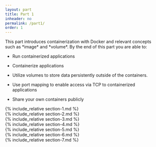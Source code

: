 ```yaml
---
layout: part
title: Part 1
inheader: no
permalink: /part1/
order: 1
---
```


<div class="learning-goals" markdown="1">
This part introduces containerization with Docker and relevant concepts such as *image* and *volume*. By the end of this part you are able to:

* Run containerized applications

* Containerize applications

* Utilize volumes to store data persistently outside of the containers.

* Use port mapping to enable access via TCP to containerized applications

* Share your own containers publicly
</div>

<div class="section" markdown="1">
  <div class="content" markdown="1">
    {% include_relative section-1.md %}
  </div>
</div>

<div class="section" markdown="1">
  <div class="content" markdown="1">
    {% include_relative section-2.md %}
  </div>
</div>

<div class="section" markdown="1">
  <div class="content" markdown="1">
    {% include_relative section-3.md %}
  </div>
</div>

<div class="section" markdown="1">
  <div class="content" markdown="1">
    {% include_relative section-4.md %}
  </div>
</div>

<div class="section" markdown="1">
  <div class="content" markdown="1">
    {% include_relative section-5.md %}
  </div>
</div>

<div class="section" markdown="1">
  <div class="content" markdown="1">
    {% include_relative section-6.md %}
  </div>
<div>

<div class="section" markdown="1">
  <div class="content" markdown="1">
    {% include_relative section-7.md %}
  </div>
<div>

